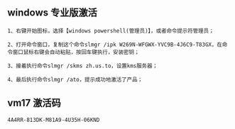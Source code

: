 ## windows 专业版激活

    1、右键开始图标，选择【windows powershell(管理员)】，或者命令提示符管理员；

    2、打开命令窗口，复制这个命令slmgr /ipk W269N-WFGWX-YVC9B-4J6C9-T83GX，在命令窗口鼠标右键会自动粘贴，按回车键执行，安装密钥；

    3、接着执行命令slmgr /skms zh.us.to，设置kms服务器；
    
    4、最后执行命令slmgr /ato，提示成功地激活了产品；

## vm17 激活码

    4A4RR-813DK-M81A9-4U35H-06KND